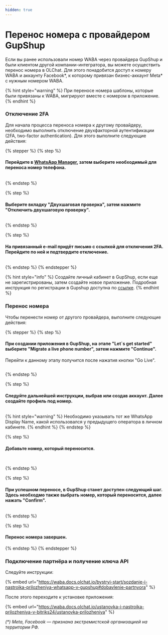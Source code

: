 ```yaml
---
hidden: true
---
```


# Перенос номера с провайдером GupShup

Если вы ранее использовали номер WABA через провайдера GupShup и были клиентом другой компании-интегратора, вы можете осуществить перенос номера в OLChat. Для этого понадобится доступ к номеру WABA и аккаунту Facebook\*, к которому привязан бизнес-аккаунт Meta\* с нужным номером WABA.

{% hint style="warning" %}
При переносе номера шаблоны, которые были привязаны к WABA, мигрируют вместе с номером в приложение.
{% endhint %}

### Отключение 2FA

Для начала процесса переноса номера к другому провайдеру, необходимо выполнить отключение двухфакторной аутентификации (2FA, two-factor authentication). Для этого выполните следующие действия:

{% stepper %}
{% step %}
#### Перейдите в [WhatsApp Manager](https://business.facebook.com/latest/whatsapp_manager/overview/), затем выберите необходимый для переноса номер телефона.

<figure><img src="../.gitbook/assets/Скриншот 29.07.25_10.08.49.png" alt=""><figcaption></figcaption></figure>
{% endstep %}

{% step %}
#### Выберите вкладку "Двухшаговая проверка", затем нажмите "Отключить двухшаговую проверку".

<figure><img src="../.gitbook/assets/Скриншот 29.07.25_10.09.43.png" alt=""><figcaption></figcaption></figure>
{% endstep %}

{% step %}
#### На привязанный e-mail придёт письмо с ссылкой для отключения 2FA. Перейдите по ней и подтвердите отключение.

<figure><img src="../.gitbook/assets/Скриншот 29.07.25_10.11.14.png" alt=""><figcaption></figcaption></figure>
{% endstep %}
{% endstepper %}

{% hint style="info" %}
Создайте личный кабинет в GupShup, если еще не зарегистрированы, затем создайте новое приложение. Подробная инструкция по регистрации в Gupshup доступна по [ссылке](registraciya-v-gupshup/).
{% endhint %}

### Перенос номера

Чтобы перенести номер от другого провайдера, выполните следующие действия:

{% stepper %}
{% step %}
#### При создании приложения в GupShup, на этапе "Let\`s get started" выберите "Migrate a live phone number", затем нажмите "Continue".

Перейти к данному этапу получится после нажатия кнопки "Go Live".

<figure><img src="../.gitbook/assets/Скриншот 29.07.25_10.20.46.png" alt=""><figcaption></figcaption></figure>
{% endstep %}

{% step %}
#### Следуйте дальнейшей инструкции, выбрав или создав аккаунт. Далее создайте профиль под номер.

<figure><img src="../.gitbook/assets/Скриншот 29.07.25_10.26.05.png" alt=""><figcaption></figcaption></figure>

{% hint style="warning" %}
Необходимо указывать тот же WhatsApp Display Name, какой использовался у предыдущего оператора в личном кабинете.
{% endhint %}
{% endstep %}

{% step %}
#### Добавьте номер, который переносится.

<figure><img src="../.gitbook/assets/Скриншот 29.07.25_10.44.45.png" alt=""><figcaption></figcaption></figure>

<figure><img src="../.gitbook/assets/Скриншот 29.07.25_10.45.40.png" alt=""><figcaption></figcaption></figure>
{% endstep %}

{% step %}
#### При успешном переносе, в GupShup станет доступен следующий шаг. Здесь необходмо также выбрать номер, который переносится, далее нажать "Confirm".

<figure><img src="../.gitbook/assets/Скриншот 29.07.25_10.47.40.png" alt=""><figcaption></figcaption></figure>
{% endstep %}

{% step %}
#### Перенос номера завершен.
{% endstep %}
{% endstepper %}

### Подключение партнёра и получение ключа API

Следуйте инструкции:

{% embed url="https://waba.docs.olchat.io/bystryi-start/sozdanie-i-nastroika-prilozheniya-whatsapp-v-gupshup#dobavlenie-partnyora" %}

После этого переходите к установке приложения:

{% embed url="https://waba.docs.olchat.io/ustanovka-i-nastroika-prilozheniya-v-bitriks24/ustanovka-prilozheniya" %}



_(\*) Meta, Facebook — признана экстремистской организацией на территории РФ._
